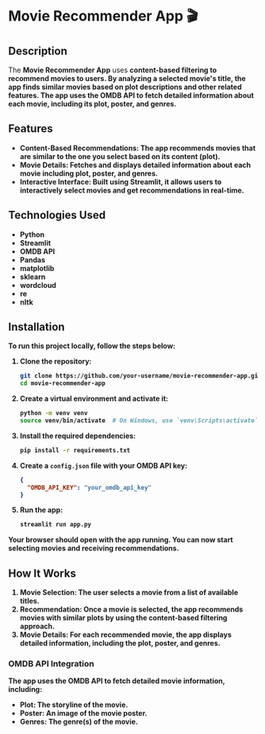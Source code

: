# Movie Recommender App 🎬

## Description
The **Movie Recommender App** uses <b>content-based filtering<b> to recommend movies to users. By analyzing a selected movie's title, the app finds similar movies based on plot descriptions and other related features. The app uses the OMDB API to fetch detailed information about each movie, including its plot, poster, and genres.

## Features
- **Content-Based Recommendations**: The app recommends movies that are similar to the one you select based on its content (plot).
- **Movie Details**: Fetches and displays detailed information about each movie including plot, poster, and genres.
- **Interactive Interface**: Built using **Streamlit**, it allows users to interactively select movies and get recommendations in real-time.

## Technologies Used
- **Python**
- **Streamlit**
- **OMDB API**
- **Pandas**
- **matplotlib**
- **sklearn**
- **wordcloud**
- **re**
- **nltk**

## Installation

To run this project locally, follow the steps below:

1. Clone the repository:

    ```bash
    git clone https://github.com/your-username/movie-recommender-app.git
    cd movie-recommender-app
    ```

2. Create a virtual environment and activate it:

    ```bash
    python -m venv venv
    source venv/bin/activate  # On Windows, use `venv\Scripts\activate`
    ```

3. Install the required dependencies:

    ```bash
    pip install -r requirements.txt
    ```

4. Create a `config.json` file with your OMDB API key:

    ```json
    {
      "OMDB_API_KEY": "your_omdb_api_key"
    }
    ```

5. Run the app:

    ```bash
    streamlit run app.py
    ```

Your browser should open with the app running. You can now start selecting movies and receiving recommendations.

## How It Works

1. **Movie Selection**: The user selects a movie from a list of available titles.
2. **Recommendation**: Once a movie is selected, the app recommends movies with similar plots by using the content-based filtering approach.
3. **Movie Details**: For each recommended movie, the app displays detailed information, including the plot, poster, and genres.

### OMDB API Integration
The app uses the **OMDB API** to fetch detailed movie information, including:
- **Plot**: The storyline of the movie.
- **Poster**: An image of the movie poster.
- **Genres**: The genre(s) of the movie.